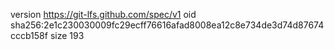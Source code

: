 version https://git-lfs.github.com/spec/v1
oid sha256:2e1c230030009fc29ecff76616afad8008ea12c8e734de3d74d87674cccb158f
size 193
